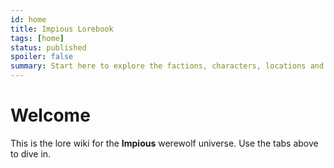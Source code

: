 ```yaml
---
id: home
title: Impious Lorebook
tags: [home]
status: published
spoiler: false
summary: Start here to explore the factions, characters, locations and timeline.
---
```


# Welcome

This is the lore wiki for the **Impious** werewolf universe. Use the tabs above to dive in.
